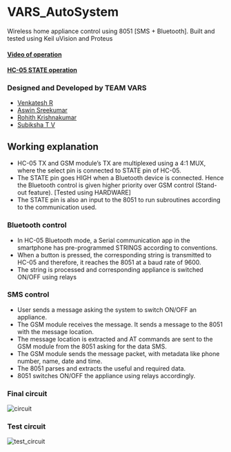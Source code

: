 # VARS_AutoSystem
Wireless home appliance control using 8051 [SMS + Bluetooth]. Built and tested using Keil uVision and Proteus 

#### [Video of operation](https://drive.google.com/file/d/1lxrP9cyHPhfxUEqP0h9ee0CDyieyZUmf/view?usp=sharing)
#### [HC-05 STATE operation](https://drive.google.com/file/d/1cMt5H4pJRYg0uKJ7UUtjo8AbJcdI7P5d/view?usp=sharing)

### Designed and Developed by TEAM VARS
- [Venkatesh R](https://github.com/Venkatesh13721)
- [Aswin Sreekumar](https://github.com/aswin-sreekumar)
- [Rohith Krishnakumar](https://github.com/RKKgithub)
- [Subiksha T V](https://github.com/SubikshaTV)

## Working explanation
- HC-05 TX and GSM module’s TX are multiplexed using a 4:1 MUX, where the select pin is connected to STATE pin of HC-05.
- The STATE pin goes HIGH when a Bluetooth device is connected. Hence the Bluetooth control is given higher priority over GSM control (Stand-out feature). [Tested using HARDWARE]
- The STATE pin is also an input to the 8051 to run subroutines according to the communication used.

### Bluetooth control
- In HC-05 Bluetooth mode, a Serial communication app in the smartphone has pre-programmed STRINGS according to conventions.
- When a button is pressed, the corresponding string is transmitted to HC-05 and therefore, it reaches the 8051 at a baud rate of 9600.
- The string is processed and corresponding appliance is switched ON/OFF using relays

### SMS control
- User sends a message asking the system to switch ON/OFF an appliance.
- The GSM module receives the message. It sends a message to the 8051 with the message location.
- The message location is extracted and AT commands are sent to the GSM module from the 8051 asking for the data SMS.
- The GSM module sends the message packet, with metadata like phone number, name, date and time.
- The 8051 parses and extracts the useful and required data.
- 8051 switches ON/OFF the appliance using relays accordingly.

### Final circuit
![circuit](https://user-images.githubusercontent.com/63254914/119237264-928b0580-bb59-11eb-8a1d-9d71e6203531.png)

### Test circuit
![test_circuit](https://user-images.githubusercontent.com/63254914/119237751-10501080-bb5c-11eb-92f1-058754c14bb2.png)

 

